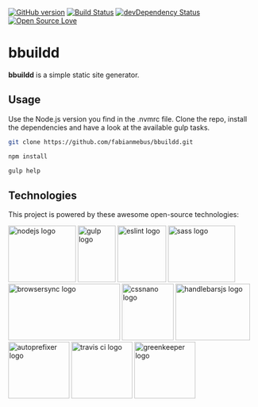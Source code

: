 [![GitHub version](https://badge.fury.io/gh/fabianmebus%2Fbbuildd.svg)](https://github.com/fabianmebus/bbuildd/releases)
[![Build Status](https://travis-ci.org/fabianmebus/bbuildd.svg?branch=master)](https://travis-ci.org/fabianmebus/bbuildd)
[![devDependency Status](https://david-dm.org/fabianmebus/bbuildd/dev-status.svg)](https://david-dm.org/fabianmebus/bbuildd?type=dev)
[![Open Source Love](https://badges.frapsoft.com/os/mit/mit.svg?v=103)](LICENSE.md)
# bbuildd

**bbuildd** is a simple static site generator.

## Usage

Use the Node.js version you find in the .nvmrc file.
Clone the repo, install the dependencies and have a look at the available gulp tasks.
```bash
git clone https://github.com/fabianmebus/bbuildd.git
```
```bash
npm install
```
```bash
gulp help
```

## Technologies

This project is powered by these awesome open-source technologies:

[<img src="https://fabianmebus.github.io/bbuildd/doc/images/node.svg" 
alt="nodejs logo" width="136" height="114">](https://nodejs.org)
[<img src="https://fabianmebus.github.io/bbuildd/doc/images/gulp.svg" 
alt="gulp logo" width="76" height="114">](http://gulpjs.com)
[<img src="https://fabianmebus.github.io/bbuildd/doc/images/esl.svg" 
alt="eslint logo" width="98" height="114">](http://eslint.org)
[<img src="https://fabianmebus.github.io/bbuildd/doc/images/sass.svg" 
alt="sass logo" width="135" height="114">](http://sass-lang.com)
[<img src="https://fabianmebus.github.io/bbuildd/doc/images/bs.svg" 
alt="browsersync logo" width="225" height="114">](https://www.browsersync.io)
[<img src="https://fabianmebus.github.io/bbuildd/doc/images/cn.svg" 
alt="cssnano logo" width="104" height="114">](http://cssnano.co)
[<img src="https://fabianmebus.github.io/bbuildd/doc/images/hb.svg" 
alt="handlebarsjs logo" width="150" height="114">](http://handlebarsjs.com)
[<img src="https://fabianmebus.github.io/bbuildd/doc/images/ap.svg" 
alt="autoprefixer logo" width="123" height="114">](https://github.com/postcss/autoprefixer)
[<img src="https://fabianmebus.github.io/bbuildd/doc/images/travis-ci.svg" 
alt="travis ci logo" width="123" height="114">](https://travis-ci.org/)
[<img src="https://fabianmebus.github.io/bbuildd/doc/images/greenkeeper.svg" 
alt="greenkeeper logo" width="123" height="114">](https://greenkeeper.io/)




